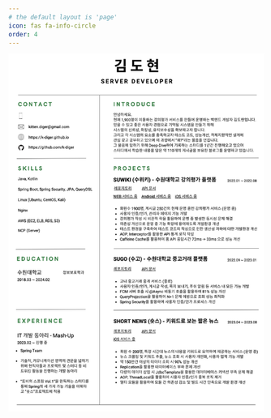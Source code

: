 ```yaml
---
# the default layout is 'page'
icon: fas fa-info-circle
order: 4
---
```


![](https://github.com/K-Diger/K-Diger.github.io/blob/main/images/introduce/introduce.png?raw=true)